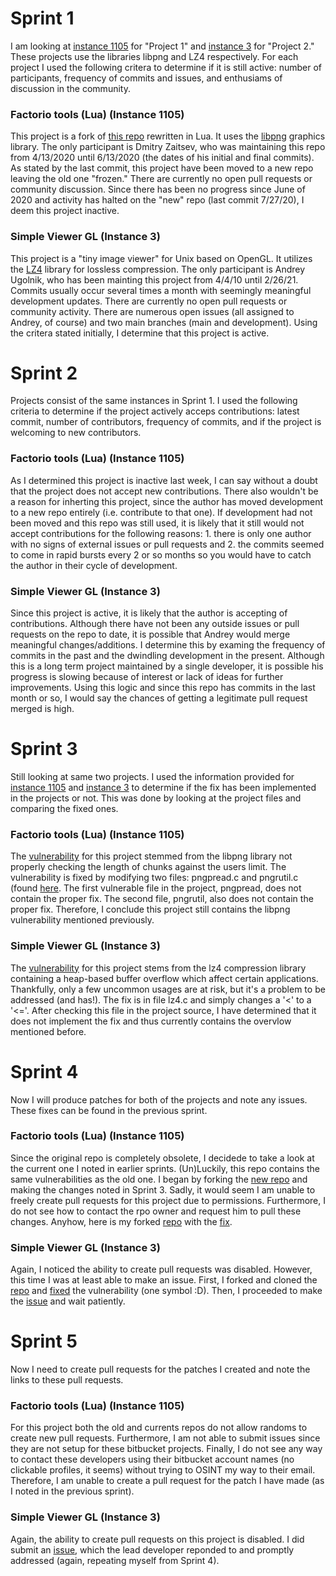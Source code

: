 # Sprint 1
I am looking at [instance 1105](https://bitbucket.org/hhrhhr/factorio-tools-lua/src/master/) for "Project 1" and [instance 3](https://bitbucket.org/andreyu/simple-viewer-gl/src/master/) for "Project 2." These projects use the libraries libpng and LZ4 respectively. For each project I used the following critera to determine if it is still active: number of participants, frequency of commits and issues, and enthusiams of discussion in the community.

### Factorio tools (Lua) (Instance 1105)
This project is a fork of [this repo](https://github.com/KirkMcDonald/factorio-tools) rewritten in Lua. It uses the [libpng](https://github.com/glennrp/libpng) graphics library. The only participant is Dmitry Zaitsev, who was maintaining this repo from 4/13/2020 until 6/13/2020 (the dates of his initial and final commits). As stated by the last commit, this project have been moved to a new repo leaving the old one "frozen." There are currently no open pull requests or community discussion. Since there has been no progress since June of 2020 and activity has halted on the "new" repo (last commit 7/27/20), I deem this project inactive.

### Simple Viewer GL (Instance 3)
This project is a "tiny image viewer" for Unix based on OpenGL. It utilizes the [LZ4](https://github.com/lz4/lz4) library for lossless compression. The only participant is Andrey Ugolnik, who has been mainting this project from 4/4/10 until 2/26/21. Commits usually occur several times a month with seemingly meaningful development updates. There are currently no open pull requests or community activity. There are numerous open issues (all assigned to Andrey, of course) and two main branches (main and development). Using the critera stated initially, I determine that this project is active.

# Sprint 2
Projects consist of the same instances in Sprint 1. I used the following criteria to determine if the project actively acceps contributions: latest commit, number of contributors, frequency of commits, and if the project is welcoming to new contributors.

### Factorio tools (Lua) (Instance 1105)
As I determined this project is inactive last week, I can say without a doubt that the project does not accept new contributions. There also wouldn't be a reason for inherting this project, since the author has moved development to a new repo entirely (i.e. contribute to that one). If development had not been moved and this repo was still used, it is likely that it still would not accept contributions for the following reasons: 1. there is only one author with no signs of external issues or pull requests and 2. the commits seemed to come in rapid bursts every 2 or so months so you would have to catch the author in their cycle of development.

### Simple Viewer GL (Instance 3)
Since this project is active, it is likely that the author is accepting of contributions. Although there have not been any outside issues or pull requests on the repo to date, it is possible that Andrey would merge meaningful changes/additions. I determine this by examing the frequency of commits in the past and the dwindling development in the present. Although this is a long term project maintained by a single developer, it is possible his progress is slowing because of interest or lack of ideas for further improvements. Using this logic and since this repo has commits in the last month or so, I would say the chances of getting a legitimate pull request merged is high.

# Sprint 3
Still looking at same two projects. I used the information provided for [instance 1105](https://davidalanreid.github.io/output/347538efbdc21b8df684ebd92d37400b3ce85d55/vulnerable.hack.html) and [instance 3](https://davidalanreid.github.io/output/d7cad81093cd805110291f84d64d385557d0ffba/vulnerable.hack.html) to determine if the fix has been implemented in the projects or not. This was done by looking at the project files and comparing the fixed ones.

### Factorio tools (Lua) (Instance 1105)
The [vulnerability](https://cve.mitre.org/cgi-bin/cvename.cgi?name=CVE-2017-12652) for this project stemmed from the libpng library not properly checking the length of chunks against the users limit. The vulnerability is fixed by modifying two files: pngpread.c and pngrutil.c (found [here](https://github.com/glennrp/libpng/commit/347538efbdc21b8df684ebd92d37400b3ce85d55). The first vulnerable file in the project, pngpread, does not contain the proper fix. The second file, pngrutil, also does not contain the proper fix. Therefore, I conclude this project still contains the libpng vulnerability mentioned previously.

### Simple Viewer GL (Instance 3)
The [vulnerability](https://cve.mitre.org/cgi-bin/cvename.cgi?name=2019-17543) for this project stems from the lz4 compression library containing a heap-based buffer overflow which affect certain applications. Thankfully, only a few uncommon usages are at risk, but it's a problem to be addressed (and has!). The fix is in file lz4.c and simply changes a '<' to a '<='. After checking this file in the project source, I have determined that it does not implement the fix and thus currently contains the overvlow mentioned before.

# Sprint 4
Now I will produce patches for both of the projects and note any issues. These fixes can be found in the previous sprint.

### Factorio tools (Lua) (Instance 1105)
Since the original repo is completely obsolete, I decidede to take a look at the current one I noted in earlier sprints. (Un)Luckily, this repo contains the same vulnerabilities as the old one. I began by forking the [new repo](https://bitbucket.org/hhrhhr/factorio-lab-tools/src/master/) and making the changes noted in Sprint 3. Sadly, it would seem I am unable to freely create pull requests for this project due to permissions. Furthermore, I do not see how to contact the rpo owner and request him to pull these changes. Anyhow, here is my forked [repo](https://bitbucket.org/ObsidianSkin/factorio-lab-tools/src/master/) with the [fix](https://bitbucket.org/ObsidianSkin/factorio-lab-tools/commits/da943561fec1fb221af2e3ba7ae89f2257d26d43). 

### Simple Viewer GL (Instance 3)
Again, I noticed the ability to create pull requests was disabled. However, this time I was at least able to make an issue. First, I forked and cloned the [repo](https://bitbucket.org/ObsidianSkin/simple-viewer-gl/src/master/) and [fixed](https://bitbucket.org/ObsidianSkin/simple-viewer-gl/commits/da7a346edf4ae166eeb77eb2f164e50f3884f7a9) the vulnerability (one symbol :D). Then, I proceeded to make the [issue](https://bitbucket.org/andreyu/simple-viewer-gl/issues/25/fixing-off-by-one-error-in-lz4c) and wait patiently.

# Sprint 5
Now I need to create pull requests for the patches I created and note the links to these pull requests.

### Factorio tools (Lua) (Instance 1105)
For this project both the old and currents repos do not allow randoms to create new pull requests. Furthermore, I am not able to submit issues since they are not setup for these bitbucket projects. Finally, I do not see any way to contact these developers using their bitbucket account names (no clickable profiles, it seems) without trying to OSINT my way to their email. Therefore, I am unable to create a pull request for the patch I have made (as I noted in the previous sprint).

### Simple Viewer GL (Instance 3)
Again, the ability to create pull requests on this project is disabled. I did submit an [issue](https://bitbucket.org/andreyu/simple-viewer-gl/issues/25/fixing-off-by-one-error-in-lz4c), which the lead developer reponded to and promptly addressed (again, repeating myself from Sprint 4).
